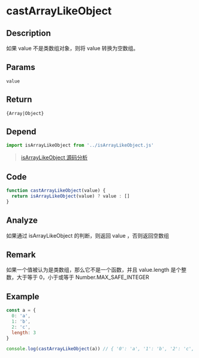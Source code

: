 # castArrayLikeObject

## Description
如果 value 不是类数组对象，则将 value 转换为空数组。
## Params
`value`
## Return
`{Array|Object}`
## Depend
```js
import isArrayLikeObject from '../isArrayLikeObject.js'
```
> [isArrayLikeObject 源码分析](../export/isArrayLikeObject.md)
> 

## Code
```js
function castArrayLikeObject(value) {
  return isArrayLikeObject(value) ? value : []
}
```
## Analyze
如果通过 isArrayLikeObject 的判断，则返回 value ，否则返回空数组
## Remark
如果一个值被认为是类数组，那么它不是一个函数，并且 value.length 是个整数，大于等于 0，小于或等于 Number.MAX_SAFE_INTEGER
## Example
```js
const a = {
  0: 'a',
  1: 'b',
  2: 'c',
  length: 3
}

console.log(castArrayLikeObject(a)) // { '0': 'a', '1': 'b', '2': 'c', length: 3 }
```
